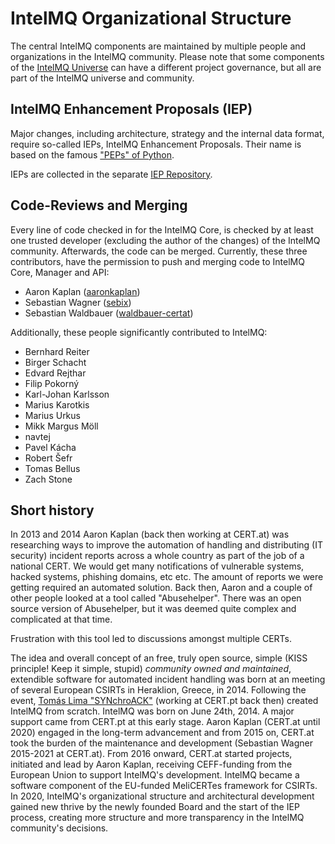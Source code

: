 <!-- comment
   SPDX-FileCopyrightText: 2015-2023 Sebastian Wagner, Filip Pokorný
   SPDX-License-Identifier: AGPL-3.0-or-later
-->

# IntelMQ Organizational Structure

The central IntelMQ components are maintained by multiple people and organizations in the IntelMQ community.
Please note that some components of the [IntelMQ Universe](overview.md) can have a different project governance, but all are part of the IntelMQ universe and community.

## IntelMQ Enhancement Proposals (IEP)

Major changes, including architecture, strategy and the internal data format, require so-called IEPs, IntelMQ Enhancement Proposals. Their name is based on the famous ["PEPs" of Python](https://peps.python.org/).

IEPs are collected in the separate [IEP Repository](https://github.com/certtools/ieps/).

## Code-Reviews and Merging

Every line of code checked in for the IntelMQ Core, is checked by at least one trusted developer (excluding the author of the changes) of the IntelMQ community. Afterwards, the code can be merged. Currently, these three contributors, have the permission to push and merging code to IntelMQ Core, Manager and API:

- Aaron Kaplan ([aaronkaplan](https://github.com/aaronkaplan))
- Sebastian Wagner ([sebix](https://github.com/sebix))
- Sebastian Waldbauer ([waldbauer-certat](https://github.com/waldbauer-certat))

Additionally, these people significantly contributed to IntelMQ:

- Bernhard Reiter
- Birger Schacht
- Edvard Rejthar
- Filip Pokorný
- Karl-Johan Karlsson
- Marius Karotkis
- Marius Urkus
- Mikk Margus Möll
- navtej
- Pavel Kácha
- Robert Šefr
- Tomas Bellus
- Zach Stone

## Short history

In 2013 and 2014 Aaron Kaplan (back then working at CERT.at) was researching ways to improve the automation of handling and distributing (IT security) incident reports across a whole country as part of the job of a national CERT. We would get many notifications of vulnerable systems, hacked systems, phishing domains, etc etc.
The amount of reports we were getting required an automated solution.
Back then, Aaron and a couple of other people looked at a tool called "Abusehelper". There was an open source version of Abusehelper, but it was deemed quite complex and complicated at that time.

Frustration with this tool led to discussions amongst multiple CERTs.

The idea and overall concept of an free, truly open source, simple (KISS principle! Keep it simple, stupid) *community owned and maintained*, extendible software for automated incident handling was born at an meeting of several European CSIRTs in Heraklion, Greece, in 2014. Following the event, [Tomás Lima "SYNchroACK"](https://github.com/synchroack) (working at CERT.pt back then) created IntelMQ from scratch. IntelMQ was born on June 24th, 2014. A major support came from CERT.pt at this early stage. Aaron Kaplan (CERT.at until 2020) engaged in the long-term advancement and from 2015 on, CERT.at took the burden of the maintenance and development (Sebastian Wagner 2015-2021 at CERT.at). From 2016 onward, CERT.at started projects, initiated and lead by Aaron Kaplan, receiving CEFF-funding from the European Union to support IntelMQ's development. IntelMQ became a software component of the EU-funded MeliCERTes framework for CSIRTs. In 2020, IntelMQ's organizational structure and architectural development gained new thrive by the newly founded Board and the start of the IEP process, creating more structure and more transparency in the IntelMQ community's decisions.
